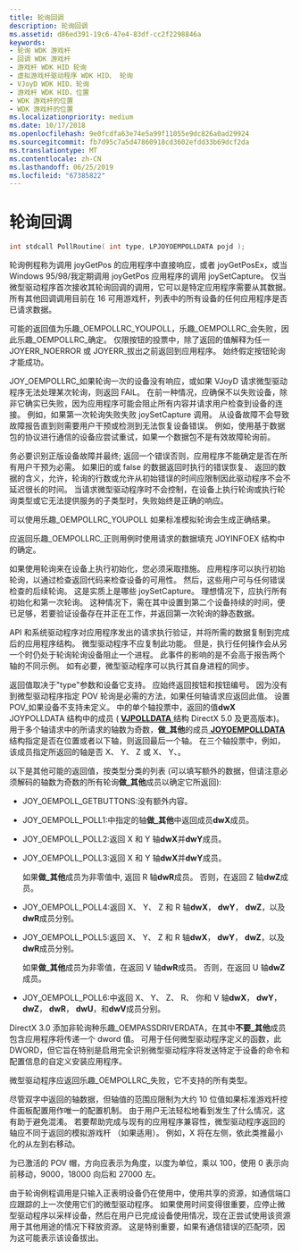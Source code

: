 ```yaml
---
title: 轮询回调
description: 轮询回调
ms.assetid: d86ed391-19c6-47e4-83df-cc2f2298846a
keywords:
- 轮询 WDK 游戏杆
- 回调 WDK 游戏杆
- 游戏杆 WDK HID 轮询
- 虚拟游戏杆驱动程序 WDK HID、 轮询
- VJoyD WDK HID，轮询
- 游戏杆 WDK HID，位置
- WDK 游戏杆的位置
- WDK 游戏杆的位置
ms.localizationpriority: medium
ms.date: 10/17/2018
ms.openlocfilehash: 9e0fcdfa63e74e5a99f11055e9dc826a0ad29924
ms.sourcegitcommit: fb7d95c7a5d47860918cd3602efdd33b69dcf2da
ms.translationtype: MT
ms.contentlocale: zh-CN
ms.lasthandoff: 06/25/2019
ms.locfileid: "67385822"
---
```

# <a name="polling-callback"></a>轮询回调





```cpp
int stdcall PollRoutine( int type, LPJOYOEMPOLLDATA pojd );
```

轮询例程称为调用 joyGetPos 的应用程序中直接响应，或者 joyGetPosEx，或当 Windows 95/98/我定期调用 joyGetPos 应用程序的调用 joySetCapture。 仅当微型驱动程序首次接收其轮询回调的调用，它可以是特定应用程序需要从其数据。 所有其他回调调用目前在 16 可用游戏杆，列表中的所有设备的任何应用程序是否已请求数据。

可能的返回值为乐趣\_OEMPOLLRC\_YOUPOLL，乐趣\_OEMPOLLRC\_会失败，因此乐趣\_OEMPOLLRC\_确定。 仅限按钮的投票中，除了返回的值解释为任一 JOYERR\_NOERROR 或 JOYERR\_拔出之前返回到应用程序。 始终假定按钮轮询才能成功。

JOY\_OEMPOLLRC\_如果轮询一次的设备没有响应，或如果 VJoyD 请求微型驱动程序无法处理某次轮询，则返回 FAIL。 在前一种情况，应确保不以失败设备，除非它确实已失败，因为应用程序可能会阻止所有内容并请求用户检查到设备的连接。 例如，如果第一次轮询失败失败 joySetCapture 调用。 从设备故障不会导致故障报告直到则需要用户干预或检测到无法恢复设备错误。 例如，使用基于数据包的协议进行通信的设备应尝试重试，如果一个数据包不是有效故障轮询前。

务必要识别正版设备故障并最终; 返回一个错误否则，应用程序不能确定是否在所有用户干预为必需。 如果旧的或 false 的数据返回时执行的错误恢复、 返回的数据的含义，允许，轮询的行数或允许从初始错误的时间应限制因此驱动程序不会不延迟很长的时间。 当请求微型驱动程序时不会控制，在设备上执行轮询或执行轮询类型或它无法提供服务的子类型时，失败始终是正确的响应。

可以使用乐趣\_OEMPOLLRC\_YOUPOLL 如果标准模拟轮询会生成正确结果。

应返回乐趣\_OEMPOLLRC\_正则用例时使用请求的数据填充 JOYINFOEX 结构中的确定。

如果使用轮询来在设备上执行初始化，您必须采取措施。 应用程序可以执行初始轮询，以通过检查返回代码来检查设备的可用性。 然后，这些用户可与任何错误检查的后续轮询。 这是实质上是哪些 joySetCapture。 理想情况下，应执行所有初始化和第一次轮询。 这种情况下，需在其中设置到第二个设备持续的时间，便已足够，若要验证设备存在并正在工作，并返回第一次轮询的静态数据。

API 和系统驱动程序对应用程序发出的请求执行验证，并将所需的数据复制到完成后的应用程序结构。 微型驱动程序不应复制此功能。 但是，执行任何操作会从另一个时仍处于轮询轮询设备阻止一个进程。 此事件的影响的是不会高于报告两个轴的不同示例。 如有必要，微型驱动程序可以执行其自身进程的同步。

返回值取决于"type"参数和设备它支持。 应始终返回按钮和按钮编号。 因为没有到微型驱动程序指定 POV 轮询是必需的方法，如果任何轴请求应返回此值。 设置 POV\_如果设备不支持未定义。 中的单个轴投票中，返回的值**dwX** JOYPOLLDATA 结构中的成员 ( [ **VJPOLLDATA** ](https://docs.microsoft.com/previous-versions/windows/hardware/drivers/ff543573(v=vs.85))结构 DirectX 5.0 及更高版本)。 用于多个轴请求中的所请求的轴数为奇数，**做\_其他**的成员[ **JOYOEMPOLLDATA** ](https://docs.microsoft.com/previous-versions/windows/hardware/drivers/ff542251(v=vs.85))结构指定是否在位置或者以下轴，则返回最后一个轴。 在三个轴投票中，例如，该成员指定所返回的轴是否 X、 Y、 Z 或 X、 Y、。

以下是其他可能的返回值，按类型分类的列表 (可以填写额外的数据，但请注意必须解码的轴数为奇数的所有轮询**做\_其他**成员以确定它所返回):

-   JOY\_OEMPOLL\_GETBUTTONS:没有额外内容。

-   JOY\_OEMPOLL\_POLL1:中指定的轴**做\_其他**中返回成员**dwX**成员。

-   JOY\_OEMPOLL\_POLL2:返回 X 和 Y 轴**dwX**并**dwY**成员。

-   JOY\_OEMPOLL\_POLL3:返回 X 和 Y 轴**dwX**并**dwY**成员。

    如果**做\_其他**成员为非零值中, 返回 R 轴**dwR**成员。 否则，在返回 Z 轴**dwZ**成员。

-   JOY\_OEMPOLL\_POLL4:返回 X、 Y、 Z 和 R 轴**dwX**， **dwY**， **dwZ**，以及**dwR**成员分别。

-   JOY\_OEMPOLL\_POLL5:返回 X、 Y、 Z 和 R 轴**dwX**， **dwY**， **dwZ**，以及**dwR**成员分别。

    如果**做\_其他**成员为非零值，在返回 V 轴**dwR**成员。 否则，在返回 U 轴**dwZ**成员。

-   JOY\_OEMPOLL\_POLL6:中返回 X、 Y、 Z、 R、 你和 V 轴**dwX**， **dwY**， **dwZ**， **dwR**， **dwU**，和**dwV**成员分别。

DirectX 3.0 添加非轮询种乐趣\_OEMPASSDRIVERDATA，在其中**不要\_其他**成员包含应用程序将传递一个 dword 值。 可用于任何微型驱动程序定义的函数，此 DWORD，但它旨在特别是启用完全识别微型驱动程序将发送特定于设备的命令和配置信息的自定义安装应用程序。

微型驱动程序应返回乐趣\_OEMPOLLRC\_失败，它不支持的所有类型。

尽管双字中返回的轴数据，但轴值的范围应限制为大约 10 位值如果标准游戏杆控件面板配置用作唯一的配置机制。 由于用户无法轻松地看到发生了什么情况，这有助于避免混淆。 若要帮助完成与现有的应用程序兼容性，微型驱动程序返回的轴应不同于返回的模拟游戏杆 （如果适用）。 例如，X 将在左侧，依此类推最小化的从左到右移动。

为已激活的 POV 帽，方向应表示为角度，以度为单位，乘以 100，使用 0 表示向前移动，9000，18000 向后和 27000 左。

由于轮询例程调用是只输入正表明设备仍在使用中，使用共享的资源，如通信端口应跟踪的上一次使用它们的微型驱动程序。 如果使用时间变得很重要，应停止微型驱动程序以采样设备，然后在用户已完成设备使用情况，现在正尝试使用该资源用于其他用途的情况下释放资源。 这是特别重要，如果有通信错误的匹配项，因为这可能表示该设备拔出。

 

 




